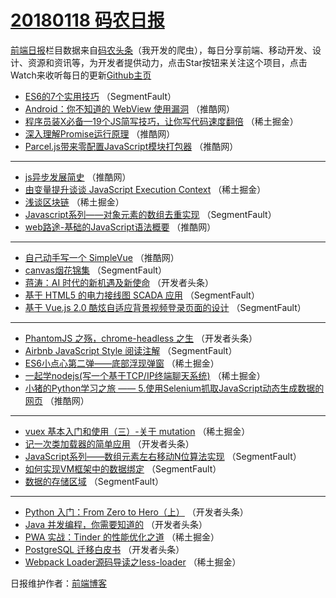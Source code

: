 # [20180118 码农日报](http://hao.caibaojian.com/date/2018/01/18)

[前端日报](http://caibaojian.com/c/news)栏目数据来自[码农头条](http://hao.caibaojian.com/)（我开发的爬虫），每日分享前端、移动开发、设计、资源和资讯等，为开发者提供动力，点击Star按钮来关注这个项目，点击Watch来收听每日的更新[Github主页](https://github.com/kujian/frontendDaily)
* [ES6的7个实用技巧](http://hao.caibaojian.com/62883.html) （SegmentFault）
* [Android：你不知道的 WebView 使用漏洞](http://hao.caibaojian.com/62895.html) （推酷网）
* [程序员装X必备—19个JS简写技巧，让你写代码速度翻倍](http://hao.caibaojian.com/62850.html) （稀土掘金）
* [深入理解Promise运行原理](http://hao.caibaojian.com/62894.html) （推酷网）
* [Parcel.js带来零配置JavaScript模块打包器](http://hao.caibaojian.com/62896.html) （推酷网）

***
* [js异步发展简史](http://hao.caibaojian.com/62890.html) （推酷网）
* [由变量提升谈谈 JavaScript Execution Context](http://hao.caibaojian.com/62847.html) （稀土掘金）
* [浅谈区块链](http://hao.caibaojian.com/62852.html) （稀土掘金）
* [Javascript系列——对象元素的数组去重实现](http://hao.caibaojian.com/62880.html) （SegmentFault）
* [web路途-基础的JavaScript语法概要](http://hao.caibaojian.com/62891.html) （推酷网）

***
* [自己动手写一个 SimpleVue](http://hao.caibaojian.com/62892.html) （推酷网）
* [canvas烟花锦集](http://hao.caibaojian.com/62884.html) （SegmentFault）
* [蒋涛：AI 时代的新机遇及新使命](http://hao.caibaojian.com/62799.html) （开发者头条）
* [基于 HTML5 的电力接线图 SCADA 应用](http://hao.caibaojian.com/62887.html) （SegmentFault）
* [基于 Vue.js 2.0 酷炫自适应背景视频登录页面的设计](http://hao.caibaojian.com/62888.html) （SegmentFault）

***
* [PhantomJS 之殇，chrome-headless 之生](http://hao.caibaojian.com/62802.html) （开发者头条）
* [Airbnb JavaScript Style 阅读注解](http://hao.caibaojian.com/62879.html) （SegmentFault）
* [ES6小点心第二弹——底部浮现弹窗](http://hao.caibaojian.com/62842.html) （稀土掘金）
* [一起学nodejs(写一个基于TCP/IP终端聊天系统)](http://hao.caibaojian.com/62853.html) （稀土掘金）
* [小猪的Python学习之旅 —— 5.使用Selenium抓取JavaScript动态生成数据的网页](http://hao.caibaojian.com/62893.html) （推酷网）

***
* [vuex 基本入门和使用（三）-关于 mutation](http://hao.caibaojian.com/62845.html) （稀土掘金）
* [记一次类加载器的简单应用](http://hao.caibaojian.com/62797.html) （开发者头条）
* [JavaScript系列——数组元素左右移动N位算法实现](http://hao.caibaojian.com/62874.html) （SegmentFault）
* [如何实现VM框架中的数据绑定](http://hao.caibaojian.com/62885.html) （SegmentFault）
* [数据的存储区域](http://hao.caibaojian.com/62875.html) （SegmentFault）

***
* [Python 入门：From Zero to Hero（上）](http://hao.caibaojian.com/62789.html) （开发者头条）
* [Java 并发编程，你需要知道的](http://hao.caibaojian.com/62790.html) （开发者头条）
* [PWA 实战：Tinder 的性能优化之道](http://hao.caibaojian.com/62849.html) （稀土掘金）
* [PostgreSQL 迁移白皮书](http://hao.caibaojian.com/62801.html) （开发者头条）
* [Webpack Loader源码导读之less-loader](http://hao.caibaojian.com/62841.html) （稀土掘金）

日报维护作者：[前端博客](http://caibaojian.com/) 